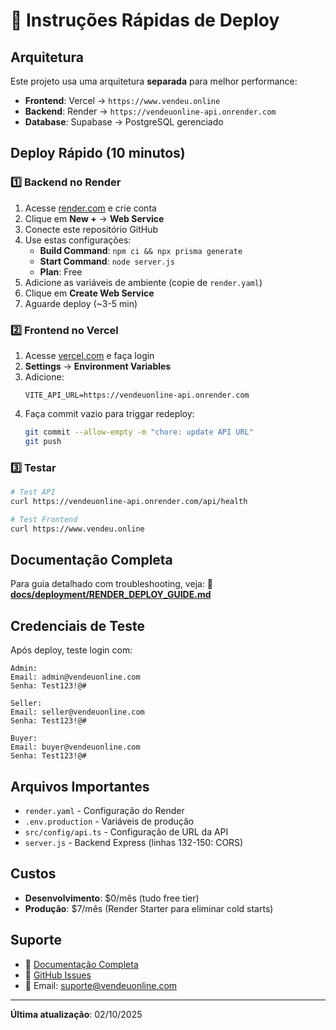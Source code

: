 # 🚀 Instruções Rápidas de Deploy

## Arquitetura

Este projeto usa uma arquitetura **separada** para melhor performance:

- **Frontend**: Vercel → `https://www.vendeu.online`
- **Backend**: Render → `https://vendeuonline-api.onrender.com`
- **Database**: Supabase → PostgreSQL gerenciado

## Deploy Rápido (10 minutos)

### 1️⃣ Backend no Render

1. Acesse [render.com](https://render.com) e crie conta
2. Clique em **New +** → **Web Service**
3. Conecte este repositório GitHub
4. Use estas configurações:
   - **Build Command**: `npm ci && npx prisma generate`
   - **Start Command**: `node server.js`
   - **Plan**: Free
5. Adicione as variáveis de ambiente (copie de `render.yaml`)
6. Clique em **Create Web Service**
7. Aguarde deploy (~3-5 min)

### 2️⃣ Frontend no Vercel

1. Acesse [vercel.com](https://vercel.com) e faça login
2. **Settings** → **Environment Variables**
3. Adicione:
   ```
   VITE_API_URL=https://vendeuonline-api.onrender.com
   ```
4. Faça commit vazio para triggar redeploy:
   ```bash
   git commit --allow-empty -m "chore: update API URL"
   git push
   ```

### 3️⃣ Testar

```bash
# Test API
curl https://vendeuonline-api.onrender.com/api/health

# Test Frontend
curl https://www.vendeu.online
```

## Documentação Completa

Para guia detalhado com troubleshooting, veja:
📖 **[docs/deployment/RENDER_DEPLOY_GUIDE.md](docs/deployment/RENDER_DEPLOY_GUIDE.md)**

## Credenciais de Teste

Após deploy, teste login com:

```
Admin:
Email: admin@vendeuonline.com
Senha: Test123!@#

Seller:
Email: seller@vendeuonline.com
Senha: Test123!@#

Buyer:
Email: buyer@vendeuonline.com
Senha: Test123!@#
```

## Arquivos Importantes

- `render.yaml` - Configuração do Render
- `.env.production` - Variáveis de produção
- `src/config/api.ts` - Configuração de URL da API
- `server.js` - Backend Express (linhas 132-150: CORS)

## Custos

- **Desenvolvimento**: $0/mês (tudo free tier)
- **Produção**: $7/mês (Render Starter para eliminar cold starts)

## Suporte

- 📖 [Documentação Completa](docs/deployment/RENDER_DEPLOY_GUIDE.md)
- 🐛 [GitHub Issues](https://github.com/seu-usuario/vendeuonline/issues)
- 📧 Email: suporte@vendeuonline.com

---

**Última atualização**: 02/10/2025
